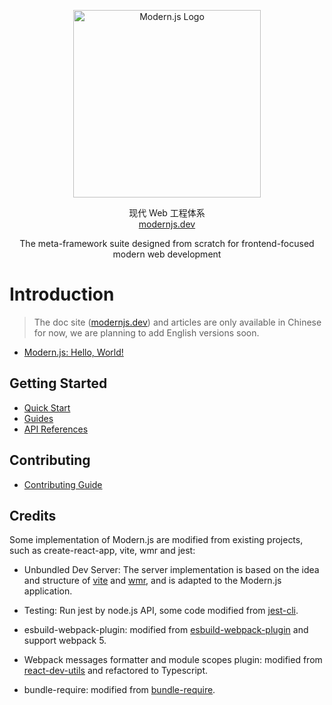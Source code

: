 
<p align="center">
  <a href="https://modernjs.dev" target="blank"><img src="https://lf3-static.bytednsdoc.com/obj/eden-cn/ylaelkeh7nuhfnuhf/modernjs-cover.png" width="300" alt="Modern.js Logo" /></a>
</p>
<p align="center">
现代 Web 工程体系
  <br/>
  <a href="https://modernjs.dev" target="blank">
    modernjs.dev
  </a>
</p>
<p align="center">
  The meta-framework suite designed from scratch for frontend-focused modern web development
</p>

# Introduction

> The doc site ([modernjs.dev](https://modernjs.dev)) and articles are only available in Chinese for now, we are planning to add English versions soon.

- [Modern.js: Hello, World!](https://zhuanlan.zhihu.com/p/426707646)

## Getting Started

- [Quick Start](https://modernjs.dev/docs/start)
- [Guides](https://modernjs.dev/docs/guides)
- [API References](https://modernjs.dev/docs/apis)

## Contributing

- [Contributing Guide](https://github.com/modern-js-dev/modern.js/blob/main/CONTRIBUTING.md)


## Credits

Some implementation of Modern.js are modified from existing projects, such as create-react-app, vite, wmr and jest:

* Unbundled Dev Server: The server implementation is based on the idea and structure of [vite](https://github.com/vitejs) and [wmr](https://github.com/preactjs/wmr/tree/main/packages/wmr), and is adapted to the Modern.js application.

* Testing: Run jest by node.js API, some code modified from [jest-cli](https://github.com/facebook/jest/blob/fdc74af37235354e077edeeee8aa2d1a4a863032/packages/jest-cli/src/cli/index.ts#L21).

* esbuild-webpack-plugin: modified from [esbuild-webpack-plugin](https://github.com/sorrycc/esbuild-webpack-plugin) and support webpack 5.

* Webpack messages formatter and module scopes plugin: modified from [react-dev-utils](https://github.com/facebook/create-react-app/tree/main/packages/react-dev-utils) and refactored to Typescript.

* bundle-require: modified from [bundle-require](https://github.com/egoist/bundle-require).
